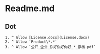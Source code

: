 # Readme.md

## Dot

```plain
1. ^ Allow [License.docx](License.docx)
2. ^ Allow `Product\*.*`
3. ^ Allow `公开_企业_你好你好你好_*_存档.pdf`
```
